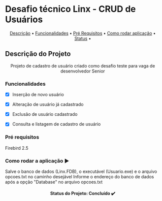 <h1>Desafio técnico Linx - CRUD de Usuários</h1>

<p align="center"> 
 <a href="#Descricao">Descrição</a> • 
 <a href="#Funcionalidades">Funcionalidades</a> •
 <a href="#prerequisitos">Pré Requisitos</a> •  
 <a href="#rodarapp">Como rodar aplicação</a> •   
 <a href="#status">Status</a> •         
</p>

## Descrição do Projeto
<p align="center">Projeto de cadastro de usuário criado como desafio teste para vaga de desenvolvedor Senior</p>

### Funcionalidades

- [x] Inserção de novo usuário
- [x] Alteração de usuário já cadastrado
- [x] Exclusão de usuário cadastrado
- [x]  Consulta e listagem de cadastro de usuário


### Pré requisitos

Firebird 2.5

### Como rodar a aplicação ▶️
Salve o banco de dados (Linx.FDB), o executável (Usuario.exe) e o arquivo opcoes.txt no caminho desejável
Informe o endereço do banco de dados após a opção "Database" no arquivo opcoes.txt

<h4 align="center">
Status do Projeto: Concluído ✔️
</h4>
